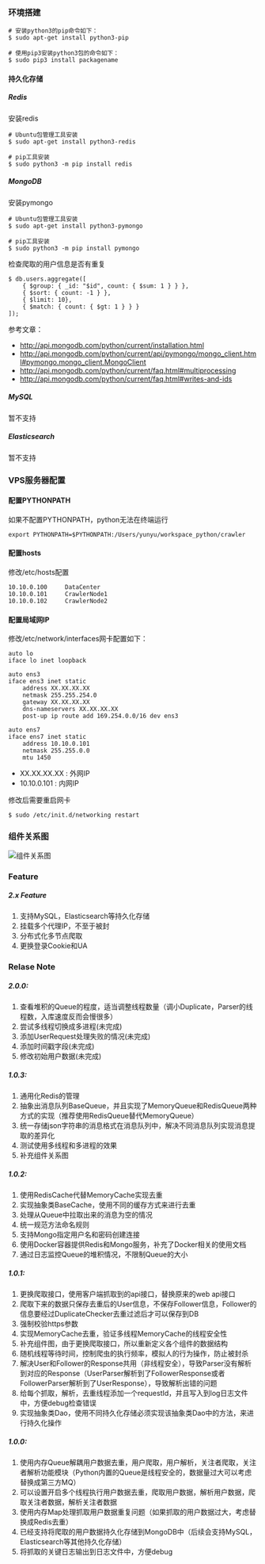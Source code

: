 ### 环境搭建

```
# 安装python3的pip命令如下：
$ sudo apt-get install python3-pip

# 使用pip3安装python3包的命令如下：
$ sudo pip3 install packagename
```

#### 持久化存储

##### Redis

安装redis

```
# Ubuntu包管理工具安装
$ sudo apt-get install python3-redis

# pip工具安装
$ sudo python3 -m pip install redis
```

##### MongoDB

安装pymongo

```
# Ubuntu包管理工具安装
$ sudo apt-get install python3-pymongo

# pip工具安装
$ sudo python3 -m pip install pymongo
```

检查爬取的用户信息是否有重复

```
$ db.users.aggregate([
    { $group: { _id: "$id", count: { $sum: 1 } } },
    { $sort: { count: -1 } },
    { $limit: 10},
    { $match: { count: { $gt: 1 } } }
]);
```

参考文章：

- http://api.mongodb.com/python/current/installation.html
- http://api.mongodb.com/python/current/api/pymongo/mongo_client.html#pymongo.mongo_client.MongoClient
- http://api.mongodb.com/python/current/faq.html#multiprocessing
- http://api.mongodb.com/python/current/faq.html#writes-and-ids

##### MySQL

暂不支持

##### Elasticsearch

暂不支持

### VPS服务器配置

#### 配置PYTHONPATH

如果不配置PYTHONPATH，python无法在终端运行

```
export PYTHONPATH=$PYTHONPATH:/Users/yunyu/workspace_python/crawler
```

#### 配置hosts

修改/etc/hosts配置

```
10.10.0.100		DataCenter
10.10.0.101		CrawlerNode1
10.10.0.102		CrawlerNode2
```

#### 配置局域网IP

修改/etc/network/interfaces网卡配置如下：

```
auto lo
iface lo inet loopback

auto ens3
iface ens3 inet static
	address XX.XX.XX.XX
	netmask 255.255.254.0
	gateway XX.XX.XX.XX
	dns-nameservers XX.XX.XX.XX
	post-up ip route add 169.254.0.0/16 dev ens3

auto ens7
iface ens7 inet static
	address 10.10.0.101
	netmask 255.255.0.0
	mtu 1450
```

- XX.XX.XX.XX : 外网IP
- 10.10.0.101 : 内网IP

修改后需要重启网卡

```
$ sudo /etc/init.d/networking restart
```

### 组件关系图

![组件关系图](http://img.blog.csdn.net/20170402164109879?watermark/2/text/aHR0cDovL2Jsb2cuY3Nkbi5uZXQvYmlyZGJlbg==/font/5a6L5L2T/fontsize/400/fill/I0JBQkFCMA==/dissolve/70/gravity/Center)

### Feature

##### 2.x Feature

1. 支持MySQL，Elasticsearch等持久化存储
2. 挂载多个代理IP，不至于被封
3. 分布式化多节点爬取
4. 更换登录Cookie和UA

### Relase Note

##### 2.0.0:

1. 查看堆积的Queue的程度，适当调整线程数量（调小Duplicate，Parser的线程数，入库速度反而会慢很多）
2. 尝试多线程切换成多进程(未完成)
3. 添加UserRequest处理失败的情况(未完成)
4. 添加时间戳字段(未完成)
5. 修改初始用户数据(未完成)

##### 1.0.3:

1. 通用化Redis的管理
2. 抽象出消息队列BaseQueue，并且实现了MemoryQueue和RedisQueue两种方式的实现（推荐使用RedisQueue替代MemoryQueue）
3. 统一存储json字符串的消息格式在消息队列中，解决不同消息队列实现消息提取的差异化
4. 测试使用多线程和多进程的效果
5. 补充组件关系图

##### 1.0.2:

1. 使用RedisCache代替MemoryCache实现去重
2. 实现抽象类BaseCache，使用不同的缓存方式来进行去重
3. 处理从Queue中拉取出来的消息为空的情况
4. 统一规范方法命名规则
5. 支持Mongo指定用户名和密码创建连接
6. 使用Docker容器提供Redis和Mongo服务，补充了Docker相关的使用文档
7. 通过日志监控Queue的堆积情况，不限制Queue的大小

##### 1.0.1:

1. 更换爬取接口，使用客户端抓取到的api接口，替换原来的web api接口
2. 爬取下来的数据只保存去重后的User信息，不保存Follower信息，Follower的信息要经过DuplicateChecker去重过滤后才可以保存到DB
3. 强制校验https参数
4. 实现MemoryCache去重，验证多线程MemoryCache的线程安全性
5. 补充组件图，由于更换爬取接口，所以重新定义各个组件的数据结构
6. 随机线程等待时间，控制爬虫的执行频率，模拟人的行为操作，防止被封杀
7. 解决User和Follower的Response共用（非线程安全），导致Parser没有解析到对应的Response（UserParser解析到了FollowerResponse或者FollowerParser解析到了UserResponse），导致解析出错的问题
8. 给每个抓取，解析，去重线程添加一个requestId，并且写入到log日志文件中，方便debug检查错误
9. 实现抽象类Dao，使用不同持久化存储必须实现该抽象类Dao中的方法，来进行持久化操作

##### 1.0.0:

1. 使用内存Queue解耦用户数据去重，用户爬取，用户解析，关注者爬取，关注者解析功能模块（Python内置的Queue是线程安全的，数据量过大可以考虑替换成第三方MQ）
2. 可以设置开启多个线程执行用户数据去重，爬取用户数据，解析用户数据，爬取关注者数据，解析关注者数据
3. 使用内存Map处理抓取用户数据重复问题（如果抓取的用户数据过大，考虑替换成Redis去重）
4. 已经支持将爬取的用户数据持久化存储到MongoDB中（后续会支持MySQL，Elasticsearch等其他持久化存储）
5. 将抓取的关键日志输出到日志文件中，方便debug
